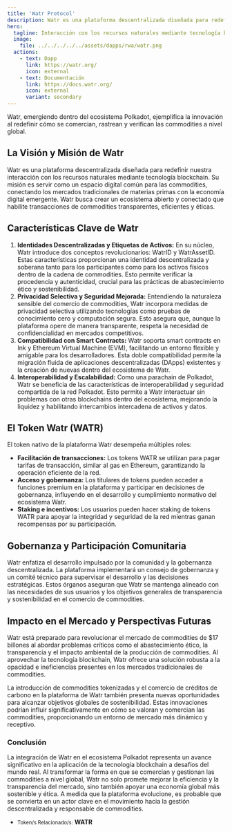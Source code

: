 ```yaml
---
title: 'Watr Protocol'
description: Watr es una plataforma descentralizada diseñada para redefinir nuestra interacción con los recursos naturales mediante tecnología blockchain.
hero:
  tagline: Interacción con los recursos naturales mediante tecnología blockchain.
  image: 
    file: ../../../../../assets/dapps/rwa/watr.png
  actions:
    - text: Dapp
      link: https://watr.org/
      icon: external
    - text: Documentación
      link: https://docs.watr.org/
      icon: external
      variant: secondary
---
```


Watr, emergiendo dentro del ecosistema Polkadot, ejemplifica la innovación al redefinir cómo se comercian, rastrean y verifican las commodities a nivel global.

## La Visión y Misión de Watr
Watr es una plataforma descentralizada diseñada para redefinir nuestra interacción con los recursos naturales mediante tecnología blockchain. Su misión es servir como un espacio digital común para las commodities, conectando los mercados tradicionales de materias primas con la economía digital emergente. Watr busca crear un ecosistema abierto y conectado que habilite transacciones de commodities transparentes, eficientes y éticas.

## Características Clave de Watr
1. **Identidades Descentralizadas y Etiquetas de Activos:** En su núcleo, Watr introduce dos conceptos revolucionarios: WatrID y WatrAssetID. Estas características proporcionan una identidad descentralizada y soberana tanto para los participantes como para los activos físicos dentro de la cadena de commodities. Esto permite verificar la procedencia y autenticidad, crucial para las prácticas de abastecimiento ético y sostenibilidad.
2. **Privacidad Selectiva y Seguridad Mejorada:** Entendiendo la naturaleza sensible del comercio de commodities, Watr incorpora medidas de privacidad selectiva utilizando tecnologías como pruebas de conocimiento cero y computación segura. Esto asegura que, aunque la plataforma opere de manera transparente, respeta la necesidad de confidencialidad en mercados competitivos.
3. **Compatibilidad con Smart Contracts:** Watr soporta smart contracts en Ink y Ethereum Virtual Machine (EVM), facilitando un entorno flexible y amigable para los desarrolladores. Esta doble compatibilidad permite la migración fluida de aplicaciones descentralizadas (DApps) existentes y la creación de nuevas dentro del ecosistema de Watr.
4. **Interoperabilidad y Escalabilidad:** Como una parachain de Polkadot, Watr se beneficia de las características de interoperabilidad y seguridad compartida de la red Polkadot. Esto permite a Watr interactuar sin problemas con otras blockchains dentro del ecosistema, mejorando la liquidez y habilitando intercambios intercadena de activos y datos.

## El Token Watr (WATR)
El token nativo de la plataforma Watr desempeña múltiples roles:
- **Facilitación de transacciones:** Los tokens WATR se utilizan para pagar tarifas de transacción, similar al gas en Ethereum, garantizando la operación eficiente de la red.
- **Acceso y gobernanza:** Los titulares de tokens pueden acceder a funciones premium en la plataforma y participar en decisiones de gobernanza, influyendo en el desarrollo y cumplimiento normativo del ecosistema Watr.
- **Staking e incentivos:** Los usuarios pueden hacer staking de tokens WATR para apoyar la integridad y seguridad de la red mientras ganan recompensas por su participación.

## Gobernanza y Participación Comunitaria
Watr enfatiza el desarrollo impulsado por la comunidad y la gobernanza descentralizada. La plataforma implementará un consejo de gobernanza y un comité técnico para supervisar el desarrollo y las decisiones estratégicas. Estos órganos aseguran que Watr se mantenga alineado con las necesidades de sus usuarios y los objetivos generales de transparencia y sostenibilidad en el comercio de commodities.

## Impacto en el Mercado y Perspectivas Futuras
Watr está preparado para revolucionar el mercado de commodities de $17 billones al abordar problemas críticos como el abastecimiento ético, la transparencia y el impacto ambiental de la producción de commodities. Al aprovechar la tecnología blockchain, Watr ofrece una solución robusta a la opacidad e ineficiencias presentes en los mercados tradicionales de commodities.

La introducción de commodities tokenizadas y el comercio de créditos de carbono en la plataforma de Watr también presenta nuevas oportunidades para alcanzar objetivos globales de sostenibilidad. Estas innovaciones podrían influir significativamente en cómo se valoran y comercian las commodities, proporcionando un entorno de mercado más dinámico y receptivo.

### Conclusión
La integración de Watr en el ecosistema Polkadot representa un avance significativo en la aplicación de la tecnología blockchain a desafíos del mundo real. Al transformar la forma en que se comercian y gestionan las commodities a nivel global, Watr no solo promete mejorar la eficiencia y la transparencia del mercado, sino también apoyar una economía global más sostenible y ética. A medida que la plataforma evolucione, es probable que se convierta en un actor clave en el movimiento hacia la gestión descentralizada y responsable de commodities.

- <small>Token/s Relacionado/s:</small> **WATR**